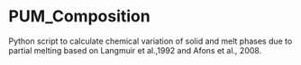 # PUM_Composition

Python script to calculate chemical variation of solid and melt phases due to
partial melting based on Langmuir et al.,1992 and Afons et al., 2008. 

